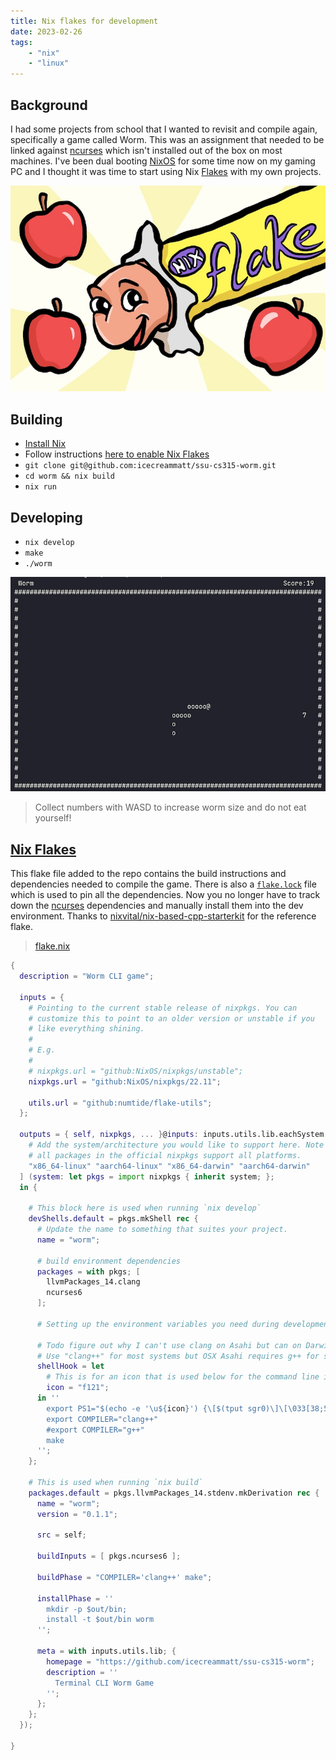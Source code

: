 ```yaml
---
title: Nix flakes for development
date: 2023-02-26
tags:
    - "nix"
    - "linux"
---
```

## Background
I had some projects from school that I wanted to revisit and compile again, specifically a game called Worm.  This was an assignment that needed to be linked against [ncurses](https://en.wikipedia.org/wiki/Ncurses) which isn't installed out of the box on most machines. I've been dual booting [NixOS](nixos.org/) for some time now on my gaming PC and I thought it was time to start using Nix [Flakes](https://nixos.wiki/wiki/Flakes) with my own projects.
<!--more-->
![nix flake worm candybar](/images/2023-02-26/nix-flake-worm.jpg)

## Building
- [Install Nix](https://nixos.org/)
- Follow instructions [here to enable Nix Flakes](https://nixos.wiki/wiki/Flakes)
- `git clone git@github.com:icecreammatt/ssu-cs315-worm.git`
- `cd worm && nix build`
- `nix run`

## Developing
- `nix develop`
- `make`
- `./worm`

![Game Preview](/images/2023-02-26/worm.jpg)
> Collect numbers with WASD to increase worm size and do not eat yourself!

## [**Nix Flakes**](https://nixos.wiki/wiki/Flakes)
This flake file added to the repo contains the build instructions and dependencies needed to compile the game. There is also a [`flake.lock`](https://github.com/icecreammatt/ssu-cs315-worm/blob/master/flake.lock) file which is used to pin all the dependencies. Now you no longer have to track down the [ncurses](https://en.wikipedia.org/wiki/Ncurses) dependencies and manually install them into the dev environment.
Thanks to [nixvital/nix-based-cpp-starterkit](https://github.com/nixvital/nix-based-cpp-starterkit/blob/main/flake.nix) for the reference flake.

> [flake.nix](https://github.com/icecreammatt/ssu-cs315-worm/blob/master/flake.nix)
```nix
{
  description = "Worm CLI game";

  inputs = {
    # Pointing to the current stable release of nixpkgs. You can
    # customize this to point to an older version or unstable if you
    # like everything shining.
    #
    # E.g.
    #
    # nixpkgs.url = "github:NixOS/nixpkgs/unstable";
    nixpkgs.url = "github:NixOS/nixpkgs/22.11";

    utils.url = "github:numtide/flake-utils";
  };

  outputs = { self, nixpkgs, ... }@inputs: inputs.utils.lib.eachSystem [
    # Add the system/architecture you would like to support here. Note that not
    # all packages in the official nixpkgs support all platforms.
    "x86_64-linux" "aarch64-linux" "x86_64-darwin" "aarch64-darwin"
  ] (system: let pkgs = import nixpkgs { inherit system; };
  in {

    # This block here is used when running `nix develop`
    devShells.default = pkgs.mkShell rec {
      # Update the name to something that suites your project.
      name = "worm";

      # build environment dependencies
      packages = with pkgs; [
        llvmPackages_14.clang
        ncurses6
      ];

      # Setting up the environment variables you need during development.

      # Todo figure out why I can't use clang on Asahi but can on Darwin
      # Use "clang++" for most systems but OSX Asahi requires g++ for some reason or a runtime error occurs
      shellHook = let
        # This is for an icon that is used below for the command line input below
        icon = "f121";
      in ''
        export PS1="$(echo -e '\u${icon}') {\[$(tput sgr0)\]\[\033[38;5;228m\]\w\[$(tput sgr0)\]\[\033[38;5;15m\]} (${name}) \\$ \[$(tput sgr0)\]"
        export COMPILER="clang++"
        #export COMPILER="g++"
        make
      '';
    };

    # This is used when running `nix build`
    packages.default = pkgs.llvmPackages_14.stdenv.mkDerivation rec {
      name = "worm";
      version = "0.1.1";
  
      src = self;

      buildInputs = [ pkgs.ncurses6 ];

      buildPhase = "COMPILER='clang++' make";

      installPhase = ''
        mkdir -p $out/bin; 
        install -t $out/bin worm
      '';

      meta = with inputs.utils.lib; {
        homepage = "https://github.com/icecreammatt/ssu-cs315-worm";
        description = ''
          Terminal CLI Worm Game
        '';
      };
    };
  });

}
```